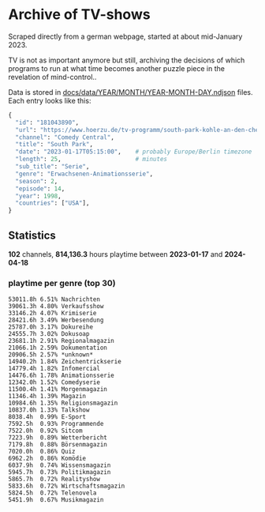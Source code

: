 # Archive of TV-shows

Scraped directly from a german webpage, started at about mid-January 2023.

TV is not as important anymore but still, archiving the decisions of which programs to run at what time
becomes another puzzle piece in the revelation of mind-control.. 

Data is stored in [docs/data/YEAR/MONTH/YEAR-MONTH-DAY.ndjson](docs/data/) files. 
Each entry looks like this:

```python
{
  "id": "181043890", 
  "url": "https://www.hoerzu.de/tv-programm/south-park-kohle-an-den-chefkoch/bid_181043890/", 
  "channel": "Comedy Central", 
  "title": "South Park", 
  "date": "2023-01-17T05:15:00",    # probably Europe/Berlin timezone 
  "length": 25,                     # minutes 
  "sub_title": "Serie", 
  "genre": "Erwachsenen-Animationsserie", 
  "season": 2, 
  "episode": 14, 
  "year": 1998, 
  "countries": ["USA"],
}
```

## Statistics

**102** channels, **814,136.3** hours playtime between **2023-01-17** and **2024-04-18**


### playtime per genre (top 30)

    53011.8h 6.51% Nachrichten
    39061.3h 4.80% Verkaufsshow
    33146.2h 4.07% Krimiserie
    28421.6h 3.49% Werbesendung
    25787.0h 3.17% Dokureihe
    24555.7h 3.02% Dokusoap
    23681.1h 2.91% Regionalmagazin
    21066.1h 2.59% Dokumentation
    20906.5h 2.57% *unknown*
    14940.2h 1.84% Zeichentrickserie
    14779.4h 1.82% Infomercial
    14476.6h 1.78% Animationsserie
    12342.0h 1.52% Comedyserie
    11500.4h 1.41% Morgenmagazin
    11346.4h 1.39% Magazin
    10984.6h 1.35% Religionsmagazin
    10837.0h 1.33% Talkshow
    8038.4h  0.99% E-Sport
    7592.5h  0.93% Programmende
    7522.0h  0.92% Sitcom
    7223.9h  0.89% Wetterbericht
    7179.8h  0.88% Börsenmagazin
    7020.0h  0.86% Quiz
    6962.2h  0.86% Komödie
    6037.9h  0.74% Wissensmagazin
    5945.7h  0.73% Politikmagazin
    5865.7h  0.72% Realityshow
    5833.6h  0.72% Wirtschaftsmagazin
    5824.5h  0.72% Telenovela
    5451.9h  0.67% Musikmagazin
